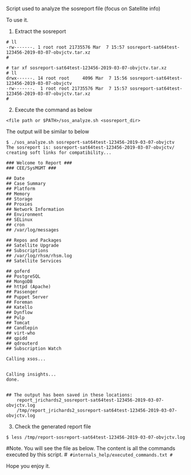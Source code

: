Script used to analyze the sosreport file (focus on Satellite info)

To use it.

1. Extract the sosreport
```
# ll
-rw-------. 1 root root 21735576 Mar  7 15:57 sosreport-sat64test-123456-2019-03-07-obvjctv.tar.xz
#

# tar xf sosreport-sat64test-123456-2019-03-07-obvjctv.tar.xz 
# ll
drwx------. 14 root root     4096 Mar  7 15:56 sosreport-sat64test-123456-2019-03-07-obvjctv
-rw-------.  1 root root 21735576 Mar  7 15:57 sosreport-sat64test-123456-2019-03-07-obvjctv.tar.xz
# 
```
2. Execute the command as below 
```
<file path or $PATH>/sos_analyze.sh <sosreport_dir>
```
The output will be similar to below
```
$ ./sos_analyze.sh sosreport-sat64test-123456-2019-03-07-obvjctv
The sosreport is: sosreport-sat64test-123456-2019-03-07-obvjctv/
creating soft links for compatibility...

### Welcome to Report ###
### CEE/SysMGMT ###

## Date
## Case Summary
## Platform
## Memory
## Storage
## Proxies
## Network Information
## Environment
## SELinux
## cron
## /var/log/messages

## Repos and Packages
## Satellite Upgrade
## Subscriptions
## /var/log/rhsm/rhsm.log
## Satellite Services

## goferd
## PostgreSQL
## MongoDB
## httpd (Apache)
## Passenger
## Puppet Server
## Foreman
## Katello
## Dynflow
## Pulp
## Tomcat
## Candlepin
## virt-who
## qpidd
## qdrouterd
## Subscription Watch

Calling xsos...


Calling insights...
done.


## The output has been saved in these locations:
    report_jrichards2_sosreport-sat64test-123456-2019-03-07-obvjctv.log
    /tmp/report_jrichards2_sosreport-sat64test-123456-2019-03-07-obvjctv.log
```
3. Check the generated report file
```
$ less /tmp/report-sosreport-sat64test-123456-2019-03-07-obvjctv.log
```


#Note. You will see the file as below. The content is all the commands executed by this script.
#```
#internals_help/executed_commands.txt
#```

Hope you enjoy it.
